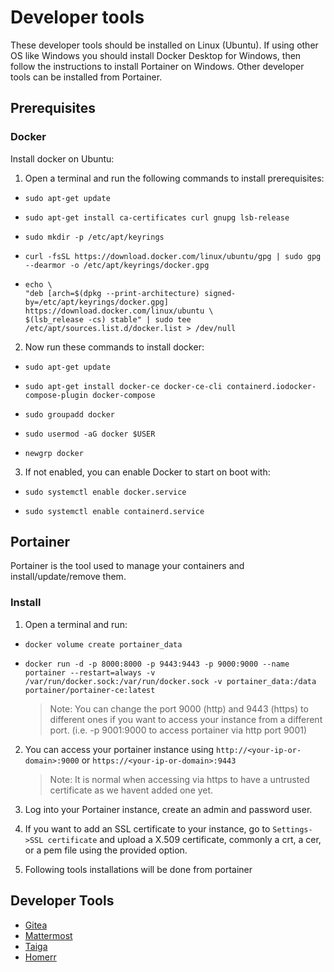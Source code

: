 # Developer tools

These developer tools should be installed on Linux (Ubuntu). If using other OS like Windows you should install Docker Desktop for Windows, then follow the instructions to install Portainer on Windows. Other developer tools can be installed from Portainer.

## Prerequisites 

### Docker

Install docker on Ubuntu:

1. Open a terminal and run the following commands to install prerequisites:
   
- ```
  sudo apt-get update
  ```
- ```
  sudo apt-get install ca-certificates curl gnupg lsb-release
  ```
- ```
  sudo mkdir -p /etc/apt/keyrings
  ```
- ```
  curl -fsSL https://download.docker.com/linux/ubuntu/gpg | sudo gpg --dearmor -o /etc/apt/keyrings/docker.gpg
  ```
- ```
  echo \
  "deb [arch=$(dpkg --print-architecture) signed-by=/etc/apt/keyrings/docker.gpg] https://download.docker.com/linux/ubuntu \
  $(lsb_release -cs) stable" | sudo tee /etc/apt/sources.list.d/docker.list > /dev/null
  ```

2. Now run these commands to install docker:
- ```
  sudo apt-get update
  ```
- ```
  sudo apt-get install docker-ce docker-ce-cli containerd.iodocker-compose-plugin docker-compose
  ```
- ```
  sudo groupadd docker
  ```
- ```
  sudo usermod -aG docker $USER
  ```
- ```
  newgrp docker
  ```

3. If not enabled, you can enable Docker to start on boot with:
- ```
  sudo systemctl enable docker.service
  ```
- ```
  sudo systemctl enable containerd.service
  ```

## Portainer

Portainer is the tool used to manage your containers and install/update/remove them.

### Install

1. Open a terminal and run:
- ```
  docker volume create portainer_data
  ```
- ```
  docker run -d -p 8000:8000 -p 9443:9443 -p 9000:9000 --name portainer --restart=always -v /var/run/docker.sock:/var/run/docker.sock -v portainer_data:/data portainer/portainer-ce:latest
  ```

    >Note: You can change the port 9000 (http) and 9443 (https) to different ones if you want to access your instance from a different port. (i.e. -p 9001:9000 to access portainer via http port 9001)

2. You can access your portainer instance using `http://<your-ip-or-domain>:9000` or `https://<your-ip-or-domain>:9443`

    > Note: It is normal when accessing via https to have a untrusted certificate as we havent added one yet.

3. Log into your Portainer instance, create an admin and password user.
   
4. If you want to add an SSL certificate to your instance, go to `Settings->SSL certificate` and upload a X.509 certificate, commonly a crt, a cer, or a pem file using the provided option.

5. Following tools installations will be done from portainer

## Developer Tools

- [Gitea](gitea/README.md)
- [Mattermost](mattermost/README.md)
- [Taiga](taiga/README.md)
- [Homerr](homerr/README.md)
